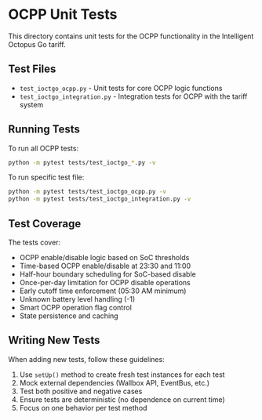 # OCPP Unit Tests

This directory contains unit tests for the OCPP functionality in the Intelligent Octopus Go tariff.

## Test Files

- `test_ioctgo_ocpp.py` - Unit tests for core OCPP logic functions
- `test_ioctgo_integration.py` - Integration tests for OCPP with the tariff system

## Running Tests

To run all OCPP tests:
```bash
python -m pytest tests/test_ioctgo_*.py -v
```

To run specific test file:
```bash
python -m pytest tests/test_ioctgo_ocpp.py -v
python -m pytest tests/test_ioctgo_integration.py -v
```

## Test Coverage

The tests cover:
- OCPP enable/disable logic based on SoC thresholds
- Time-based OCPP enable/disable at 23:30 and 11:00
- Half-hour boundary scheduling for SoC-based disable
- Once-per-day limitation for OCPP disable operations
- Early cutoff time enforcement (05:30 AM minimum)
- Unknown battery level handling (-1)
- Smart OCPP operation flag control
- State persistence and caching

## Writing New Tests

When adding new tests, follow these guidelines:
1. Use `setUp()` method to create fresh test instances for each test
2. Mock external dependencies (Wallbox API, EventBus, etc.)
3. Test both positive and negative cases
4. Ensure tests are deterministic (no dependence on current time)
5. Focus on one behavior per test method